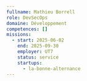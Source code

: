 ```yaml
---
fullname: Mathieu Borrell
role: DevSecOps
domaine: Développement
competences: []
missions:
  - start: 2025-06-02
    end: 2025-09-30
    employer: UT7
    status: service
    startups:
      - la-bonne-alternance
---
```

